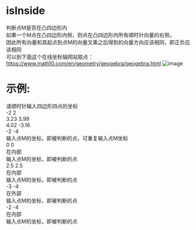 # isInside
判断点M是否在凸四边形内</br>
如果一个M点在凸四边形内侧，则点在凸四边形内所有顺时针向量的右侧，</br>
因此所有向量和其起点到点M的向量叉乘之后得到的向量方向应该相同，即正负应该相同</br>
可以到下面这个在线坐标轴网站取点：
https://www.math10.com/en/geometry/geogebra/geogebra.html
![image](https://github.com/qfs1998/isInside/blob/master/%E5%9B%BE.png)


# 示例:
请顺时针输入四边形四点的坐标</br>
-2 2</br>
3.23 3.99</br>
4.02 -3.16</br>
-2 -4</br>
输入点M的坐标，即被判断的点，可重复输入点M坐标</br>
0 0</br>
在内部</br>
输入点M的坐标，即被判断的点</br>
2.5 2.5</br>
在内部</br>
输入点M的坐标，即被判断的点</br>
-3 -4</br>
在外部</br>
输入点M的坐标，即被判断的点</br>
-2 -4</br>
在内部</br>
输入点M的坐标，即被判断的点</br>
